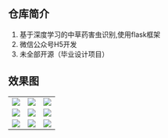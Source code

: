 <!--
 * @Author: Harry
 * @Date: 2021-12-26 15:16:49
 * @LastEditors: harry
 * @Github: https://github.com/rr210
 * @LastEditTime: 2022-03-18 13:02:46
 * @FilePath: \vant-u\README.md
-->
## 仓库简介

1. 基于深度学习的中草药害虫识别,使用flask框架
2. 微信公众号H5开发
3. 未全部开源（毕业设计项目）

## 效果图

<table>
<tr>
<td>
<img src="https://cdn.jsdelivr.net/gh/rr210/image@master/img/3/1_bs.png" />
</td>
<td>
<img src="https://cdn.jsdelivr.net/gh/rr210/image@master/img/3/2_bs.png" />
</td>
<td>
<img src="https://cdn.jsdelivr.net/gh/rr210/image@master/img/3/3_bs.png" />
</td>
</tr>
<tr>
<td>
<img src="https://cdn.jsdelivr.net/gh/rr210/image@master/img/3/4_bs.png" />
</td>
<td>
<img src="https://cdn.jsdelivr.net/gh/rr210/image@master/img/3/5_bs.png" />
</td>
<td>
<img src="https://cdn.jsdelivr.net/gh/rr210/image@master/img/3/6_bs.png" />
</td>
</tr>
<tr>
<td>
<img src="https://cdn.jsdelivr.net/gh/rr210/image@master/img/3/7_bs.png" />
</td>
<td>
<img src="https://cdn.jsdelivr.net/gh/rr210/image@master/img/3/8_bs.png" />
</td>
<td>
<img src="https://cdn.jsdelivr.net/gh/rr210/image@master/img/3/9_bs.png" />
</td>
</tr>
</table>
